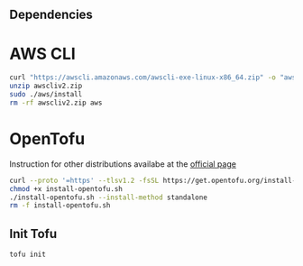 ## Dependencies

# AWS CLI

```bash
curl "https://awscli.amazonaws.com/awscli-exe-linux-x86_64.zip" -o "awscliv2.zip"
unzip awscliv2.zip
sudo ./aws/install
rm -rf awscliv2.zip aws
```
# OpenTofu

Instruction for other distributions availabe at the
[official page](https://opentofu.org/docs/intro/install/standalone/)

```bash
curl --proto '=https' --tlsv1.2 -fsSL https://get.opentofu.org/install-opentofu.sh -o install-opentofu.sh
chmod +x install-opentofu.sh
./install-opentofu.sh --install-method standalone
rm -f install-opentofu.sh
```


## Init Tofu

```bash
tofu init
```

